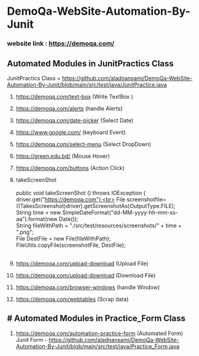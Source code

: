 # DemoQa-WebSite-Automation-By-Junit
### website link : https://demoqa.com/
## Automated Modules in JunitPractics Class  
JunitPractics Class   = https://github.com/aladnansami/DemoQa-WebSite-Automation-By-Junit/blob/main/src/test/java/JunitPractice.java
1. https://demoqa.com/text-box (Write TextBox )<br>
2. https://demoqa.com/alerts  (handle Alerts) <br>
3. https://demoqa.com/date-picker (Select Date) <br>
4. https://www.google.com/ (keyboard Event) <br>
5. https://demoqa.com/select-menu (Select DropDown)<br>
6. https://green.edu.bd/ (Mouse Hover)<br>
7. https://demoqa.com/buttons  (Action Click)<br>
8. takeScreenShot <br>     
public void takeScreenShot () throws IOException {<br> 
        driver.get("https://demoqa.com");<br> 
        File screenshotfile= ((TakesScreenshot)driver).getScreenshotAs(OutputType.FILE);<br> 
        String time = new SimpleDateFormat("dd-MM-yyyy-hh-mm-ss-aa").format(new Date());<br> 
        String fileWithPath = "./src/test/resources/screenshots/" + time + ".png";<br> 
        File DestFile = new File(fileWithPath);<br> 
        FileUtils.copyFile(screenshotFile, DestFile);<br><br> 

9. https://demoqa.com/upload-download (Upload File) <br>
10. https://demoqa.com/upload-download (Download File) <br>
11. https://demoqa.com/browser-windows (handle Window)<br>
12. https://demoqa.com/webtables (Scrap data) <br>

## # Automated Modules in Practice_Form Class 
1. https://demoqa.com/automation-practice-form (Automated Form) <br>
Junit Form - https://github.com/aladnansami/DemoQa-WebSite-Automation-By-Junit/blob/main/src/test/java/Practice_Form.java

